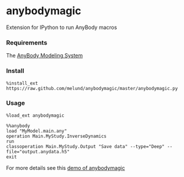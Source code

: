 anybodymagic
============

Extension for IPython to run AnyBody macros

### Requirements
The [AnyBody Modeling System](www.anybodytech.com) 

### Install
`%install_ext https://raw.github.com/melund/anybodymagic/master/anybodymagic.py`

### Usage

`%load_ext anybodymagic`

``` 
%%anybody 
load "MyModel.main.any"
operation Main.MyStudy.InverseDynamics
run
classoperation Main.MyStudy.Output "Save data" --type="Deep" --file="output.anydata.h5"
exit
```

For more details see this [demo of anybodymagic](http://nbviewer.ipython.org/urls/raw.github.com/melund/anybodymagic/master/demo_anybodymagic.ipynb)
